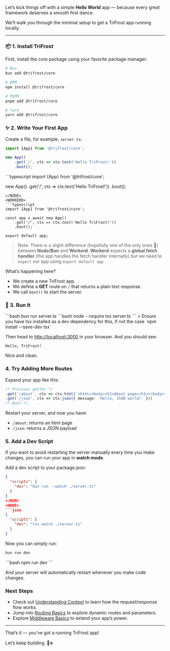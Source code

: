 Let’s kick things off with a simple **Hello World** app — because every great framework deserves a smooth first dance.

We’ll walk you through the minimal setup to get a TriFrost app running locally.

---

### 📦 1. Install TriFrost
First, install the core package using your favorite package manager:
```bash
# Bun
bun add @trifrost/core

# NPM
npm install @trifrost/core

# PNPM
pnpm add @trifrost/core

# Yarn
yarn add @trifrost/core
```

### ✨ 2. Write Your First App
Create a file, for example, `server.ts`:
<RUNTIME>
<BUN>
```typescript
import {App} from '@trifrost/core';

new App()
	.get('/', ctx => ctx.text('Hello TriFrost!'))
	.boot();
```
</BUN>
<NODE>
```typescript
import {App} from '@trifrost/core';

new App()
	.get('/', ctx => ctx.text('Hello TriFrost!'))
	.boot();
```
</NODE>
<WORKERD>
```typescript
import {App} from '@trifrost/core';

const app = await new App()
	.get('/', ctx => ctx.text('Hello TriFrost!'))
	.boot();

export default app;
```
> Note: There is a slight difference (hopefully one of the only ones 🥹) between **Node/Bun** and **Workerd**.
> **Workerd** expects a **global fetch handler** (the app handles the fetch handler internally) but we need to `export` our app using `export default app`.
</WORKERD>
</RUNTIME>

What’s happening here?
- We create a new TriFrost app.
- We define a **GET** route on `/` that returns a plain text response.
- We call `boot()` to start the server.

### 🚀 3. Run It
<RUNTIME>
<BUN>
```bash
bun run server.ts
</BUN>
<NODE>
```bash
node --require tsx server.ts
```
> Ensure you have tsx installed as a dev dependency for this, if not the case `npm install --save-dev tsx`
</NODE>
</RUNTIME>

Then head to [http://localhost:3000](http://localhost:3000) in your browser. And you should see:
```
Hello, TriFrost!
```

Nice and clean.

### 4. Try Adding More Routes
Expand your app like this:
```typescript
/* Previous getter */
.get('/about', ctx => ctx.html('<html><body><h1>About page</h1></body></html>'))
.get('/json', ctx => ctx.json({ message: 'Hello, JSON world!' }))
/* Boot */
```

Restart your server, and now you have:
- `/about`: returns an html page
- `/json`: returns a JSON payload

### 5. Add a Dev Script
If you want to avoid restarting the server manually every time you make changes, you can run your app in **watch mode**.

Add a dev script to your package.json:
<RUNTIME>
<BUN>
```json
{
  "scripts": {
    "dev": "bun run --watch ./server.ts"
  }
}
</BUN>
<NODE>
```json
{
  "scripts": {
    "dev": "tsx watch ./server.ts"
  }
}
```
</NODE>
</RUNTIME>

Now you can simply run:
<RUNTIME>
<BUN>
```bash
bun run dev
```
</BUN>
<NODE>
```bash
npm run dev
```
</NODE>
</RUNTIME>

And your server will automatically restart whenever you make code changes.

### Next Steps
- Check out [Understanding Context](/docs/understanding-context) to learn how the request/response flow works.
- Jump into [Routing Basics](/docs/routing-basics) to explore dynamic routes and parameters.
- Explore [Middleware Basics](/docs/middleware-basics) to extend your app’s power.

---

That’s it — you’ve got a running TriFrost app!

Let’s keep building. 💪❄️
